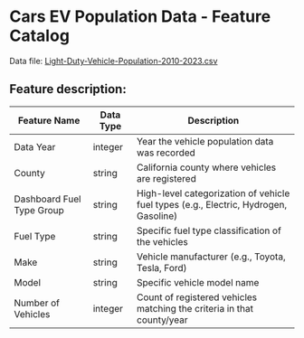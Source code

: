 # Cars EV Population Data - Feature Catalog
Data file: [Light-Duty-Vehicle-Population-2010-2023.csv](https://github.com/elmunoz42/sbcc-ev-charging-stations/blob/main/data/Light-Duty-Vehicle-Population-2010-2023.csv)

## Feature description:

| Feature Name | Data Type | Description |
|--------------|-----------|-------------|
| Data Year | integer | Year the vehicle population data was recorded |
| County | string | California county where vehicles are registered |
| Dashboard Fuel Type Group | string | High-level categorization of vehicle fuel types (e.g., Electric, Hydrogen, Gasoline) |
| Fuel Type | string | Specific fuel type classification of the vehicles |
| Make | string | Vehicle manufacturer (e.g., Toyota, Tesla, Ford) |
| Model | string | Specific vehicle model name |
| Number of Vehicles | integer | Count of registered vehicles matching the criteria in that county/year |